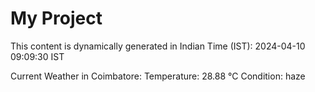 # My Project

This content is dynamically generated in Indian Time (IST): 2024-04-10 09:09:30 IST


Current Weather in Coimbatore:
Temperature: 28.88 °C
Condition: haze
